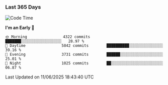 ### Last 365 Days
<!--START_SECTION:waka-->
![Code Time](http://img.shields.io/badge/Code%20Time-1%2C113%20hrs-blue)

**I'm an Early 🐤** 

```text
🌞 Morning                4322 commits        ███████░░░░░░░░░░░░░░░░░░   28.97 % 
🌆 Daytime                5842 commits        ██████████░░░░░░░░░░░░░░░   39.16 % 
🌃 Evening                3731 commits        ██████░░░░░░░░░░░░░░░░░░░   25.01 % 
🌙 Night                  1025 commits        ██░░░░░░░░░░░░░░░░░░░░░░░   06.87 % 
```



 Last Updated on 11/06/2025 18:43:40 UTC
<!--END_SECTION:waka-->

<!--
**BrianCurliss/BrianCurliss** is a ✨ _special_ ✨ repository because its `README.md` (this file) appears on your GitHub profile.

Here are some ideas to get you started:

- 🔭 I’m currently working on ...
- 🌱 I’m currently learning ...
- 👯 I’m looking to collaborate on ...
- 🤔 I’m looking for help with ...
- 💬 Ask me about ...
- 📫 How to reach me: ...
- 😄 Pronouns: ...
- ⚡ Fun fact: ...
-->
